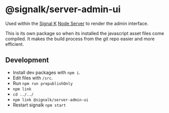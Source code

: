 # @signalk/server-admin-ui

Used within the [Signal K](http://signalk.org) [Node Server](https://github.com/SignalK/signalk-server-node) to render the admin interface.

This is its own package so when its installed the javascript asset files come compiled. It makes the build process from the git repo easier and more efficient.

## Development

* Install dev packages with `npm i`.
* Edit files with `/src`.
* Run `npm run prepublishOnly`
* `npm link`
* `cd ../../`
* `npm link @signalk/server-admin-ui`
* Restart signalk `npm start`
